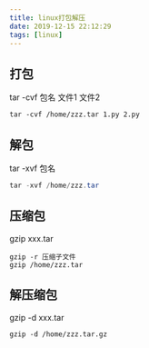 ```yaml
---
title: linux打包解压
date: 2019-12-15 22:12:29
tags: [linux]
---
```


## 打包

tar -cvf 包名 文件1 文件2

```linux
tar -cvf /home/zzz.tar 1.py 2.py
```

## 解包

tar -xvf 包名

```java
tar -xvf /home/zzz.tar
```

<!--more-->

## 压缩包

gzip xxx.tar

```
gzip -r 压缩子文件
gzip /home/zzz.tar
```

## 解压缩包

gzip -d xxx.tar

```
gzip -d /home/zzz.tar.gz
```

